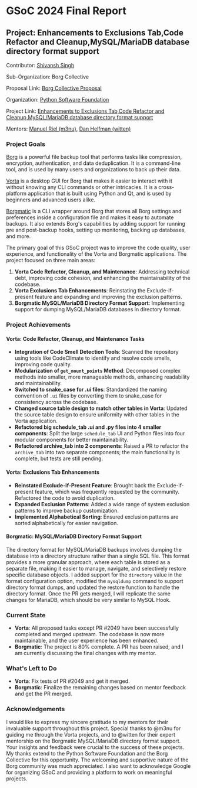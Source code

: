 
# GSoC 2024 Final Report

## Project: Enhancements to Exclusions Tab,Code Refactor and Cleanup,MySQL/MariaDB database directory format support


Contributor: [Shivansh Singh](https://github.com/shivansh02)

Sub-Organization: Borg Collective

Proposal Link: [Borg Collective Proposal](https://summerofcode.withgoogle.com/media/user/514ad0065129/proposal/gAAAAABmyeVH_rdFptUPYVyj3MechTzavE9UDxX2ebKN0jbHrPJoB5DcCNLRxzq_PD_bW-Or8qhcc3TbXOJalRouRrq-D2y3eFTfjCz60fo_TkDckDSBmE0=.pdf)

Organization: [Python Software Foundation](https://python-gsoc.org/)

Project Link: [Enhancements to Exclusions Tab,Code Refactor and Cleanup,MySQL/MariaDB database directory format support](https://summerofcode.withgoogle.com/programs/2024/projects/YjsXGlhT)

Mentors: [Manuel Riel (m3nu)](https://github.com/m3nu), [Dan Helfman (witten)](https://github.com/witten)


### Project Goals

[Borg](https://github.com/borgbackup/borg)  is a powerful file backup tool that performs tasks like compression, encryption, authentication, and data deduplication. It is a command-line tool, and is used by many users and organizations to back up their data.

[Vorta](https://github.com/borgbase/vorta)  is a desktop GUI for Borg that makes it easier to interact with it without knowing any CLI commands or other intricacies. It is a cross-platform application that is built using Python and Qt, and is used by beginners and advanced users alike.

[Borgmatic](https://github.com/borgmatic-collective/borgmatic)  is a CLI wrapper around Borg that stores all Borg settings and preferences inside a configuration file and makes it easy to automate backups. It also extends Borg's capabilities by adding support for running pre and post-backup hooks, setting up monitoring, backing up databases, and more.

The primary goal of this GSoC project was to improve the code quality, user experience, and functionality of the Vorta and Borgmatic applications. The project focused on three main areas:

1.  **Vorta Code Refactor, Cleanup, and Maintenance**: Addressing technical debt, improving code cohesion, and enhancing the maintainability of the codebase.
2.  **Vorta Exclusions Tab Enhancements**: Reinstating the Exclude-if-present feature  and expanding and improving the exclusion patterns.
3.  **Borgmatic MySQL/MariaDB Directory Format Support**: Implementing support for dumping MySQL/MariaDB databases in directory format.

### Project Achievements

#### Vorta: Code Refactor, Cleanup, and Maintenance Tasks

-   **Integration of Code Smell Detection Tools**: Scanned the repository using tools like CodeClimate to identify and resolve code smells, improving code quality.
-   **Modularization of `get_mount_points` Method**: Decomposed complex methods into smaller, more manageable methods, enhancing readability and maintainability.
-   **Switched to snake_case for .ui files**: Standardized the naming convention of `.ui` files by converting them to snake_case for consistency across the codebase.
-   **Changed source table design to match other tables in Vorta**: Updated the source table design to ensure uniformity with other tables in the Vorta application.
-   **Refactored big schedule_tab .ui and .py files into 4 smaller components**: Split the large `schedule_tab` UI and Python files into four modular components for better maintainability.
-   **Refactored archive_tab into 2 components**: Raised a PR to refactor the `archive_tab` into two separate components; the main functionality is complete, but tests are still pending.

#### Vorta: Exclusions Tab Enhancements

-   **Reinstated Exclude-if-Present Feature**: Brought back the Exclude-if-present feature, which was frequently requested by the community. Refactored the code to avoid duplication.
-   **Expanded Exclusion Patterns**: Added a wide range of system exclusion patterns to improve backup customization.
- **Implemented Alphabetical Sorting**: Ensured exclusion patterns are sorted alphabetically for easier navigation.


#### Borgmatic: MySQL/MariaDB Directory Format Support
The directory format for MySQL/MariaDB backups involves dumping the database into a directory structure rather than a single SQL file. This format provides a more granular approach, where each table is stored as a separate file, making it easier to manage, navigate, and selectively restore specific database objects.
I added support for the `directory` value in the format configuration option, modified the `mysqldump` command to support directory format dumps, and updated the restore function to handle the directory format. Once the PR gets merged, I will replicate the same changes for MariaDB, which should be very similar to MySQL Hook.


### Current State

-   **Vorta**: All proposed tasks except PR #2049 have been successfully completed and merged upstream. The codebase is now more maintainable, and the user experience has been enhanced.
-   **Borgmatic**: The project is 80% complete. A PR has been raised, and I am currently discussing the final changes with my mentor.

### What's Left to Do
- **Vorta**: Fix tests of PR #2049 and get it merged.
- **Borgmatic**: Finalize the remaining changes based on mentor feedback and get the PR merged.


### Acknowledgements
I would like to express my sincere gratitude to my mentors for their invaluable support throughout this project. Special thanks to @m3nu for guiding me through the Vorta projects, and to @witten for their expert mentorship on the Borgmatic MySQL/MariaDB directory format support. Your insights and feedback were crucial to the success of these projects.
My thanks extend to the Python Software Foundation and the Borg Collective for this opportunity. The welcoming and supportive nature of the Borg community was much appreciated. I also want to acknowledge Google for organizing GSoC and providing a platform to work on meaningful projects.
